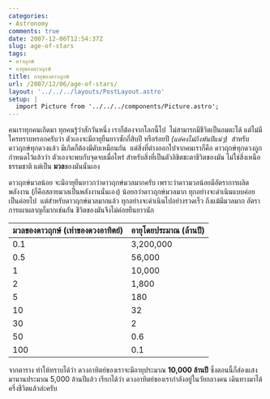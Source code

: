 ```yaml
---
categories:
- Astronomy
comments: true
date: 2007-12-06T12:54:37Z
slug: age-of-stars
tags:
- ดาวฤกษ์
- อายุของดาวฤกษ์
title: อายุของดาวฤกษ์
url: /2007/12/06/age-of-stars/
layout: '../../../layouts/PostLayout.astro'
setup: |
  import Picture from '../../../components/Picture.astro';
---
```


คนเราทุกคนเกิดมา ทุกคนรู้ว่าสักวันหนึ่ง เราก็ต้องจากโลกนี้ไป  ไม่สามารถมีชีวิตเป็นอมตะได้ แต่ไม่มีใครทราบหรอกครับว่า ตัวเองจะมีอายุยืนยาวซักกี่สิบปี หรือร้อยปี _(แต่คงไม่ถึงพันปีแน่ๆ)_  สำหรับดาวฤกษ์ทุกดวงแล้ว มีเกิดก็ต้องมีดับเหมือนกัน  แต่สิ่งที่ต่างออกไปจากคนเราก็คือ ดาวฤกษ์ทุกดวงถูกกำหนดไว้แล้วว่า ตัวเองจะพบกับจุดจบเมื่อไหร่ สำหรับสิ่งที่เป็นตัวลิขิตชะตาชีวิตของมัน ไม่ใช่สิ่งเหนือธรรมชาติ แต่เป็น **มวล**ของมันนั่นเอง

ดาวฤกษ์มวลน้อย จะมีอายุยืนยาวกว่าดาวฤกษ์มวลมากครับ เพราะว่าดาวมวลน้อยมีอัตราการผลิตพลังงาน (ก็คือสลายมวลเป็นพลังงานนั่นเอง) น้อยกว่าดาวฤกษ์มวลมาก ทุกอย่างจะดำเนินแบบค่อยเป็นค่อยไป  แต่สำหรับดาวฤกษ์มวลมากแล้ว ทุกอย่างจะดำเนินไปอย่างรวดเร็ว ถึงแม้มีมวลมาก อัตราการเผาผลาญก็มากเช่นกัน ชีวิตของมันจึงไม่ค่อยยืนยาวนัก

| **มวลของดาวฤกษ์ (เท่าของดวงอาทิตย์)** | **อายุโดยประมาณ (ล้านปี)** |
|---|---|
| 0.1 | 3,200,000 |
| 0.5 | 56,000 |
| 1 | 10,000 |
| 2 | 1,800 |
| 5 | 180 |
| 10|  32 |
| 30|  2 |
| 50|  0.6 |
| 100| 0.1 |

จากตาราง ทำให้ทราบได้ว่า ดวงอาทิตย์ของเราจะมีอายุประมาณ **10,000 ล้านปี** ซึ่งตอนนี้ก็ส่องแสงมานานประมาณ 5,000 ล้านปีแล้ว เรียกได้ว่า ดวงอาทิตย์ของเรากำลังอยู่ในวัยกลางคน เดินทางมาได้ครึ่งชีวิตแล้วล่ะครับ
